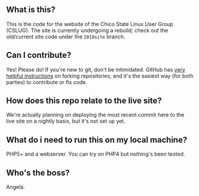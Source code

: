 What is this?
-------------
This is the code for the website of the Chico State Linux User Group (CSLUG).
The site is currently undergoing a rebuild; check out the old/current site code
under the `2010site` branch.

Can I contribute?
-----------------
Yes! Please do! If you're new to git, don't be intimidated. GitHub has [very
helpful instructions][1] on forking repositories, and it's the easiest way (for
both parties) to contribute or fix code.

[1]:http://help.github.com/fork-a-repo/

How does this repo relate to the live site?
-------------------------------------------
We're actually planning on deploying the most recent commit here to the live
site on a nightly basis, but it's not set up yet.

What do i need to run this on my local machine?
-----------------------------------------------
PHP5+ and a webserver. You can try on PHP4 but nothing's been tested.

Who's the boss?
---------------
Angela.
